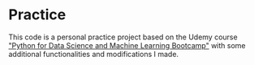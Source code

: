 # Practice

This code is a personal practice project based on the Udemy course ["Python for Data Science and Machine Learning Bootcamp"](https://www.udemy.com/course/python-for-data-science-and-machine-learning-bootcamp) with some additional functionalities and modifications I made.   
